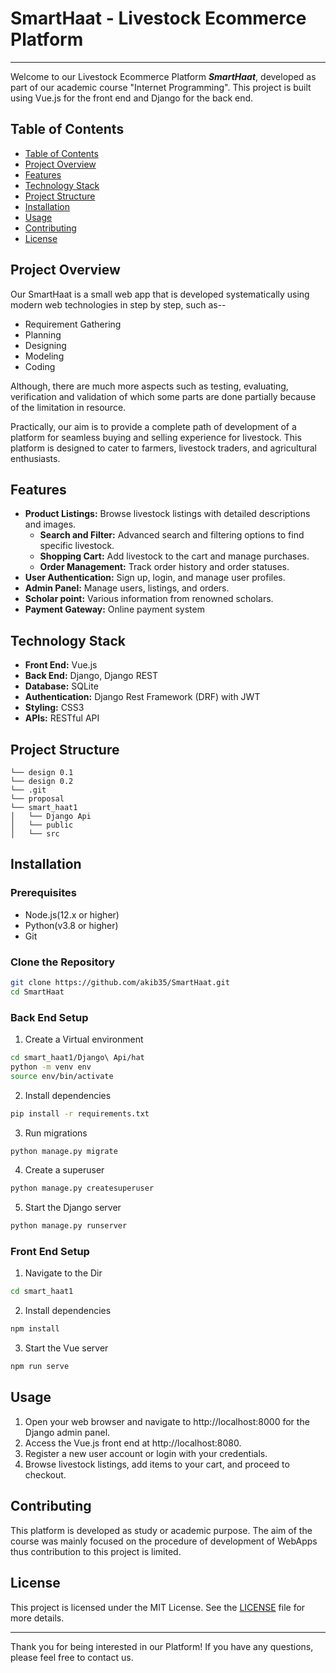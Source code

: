 # SmartHaat - Livestock Ecommerce Platform
---
Welcome to our Livestock Ecommerce Platform ***SmartHaat***, developed as part of our academic course "Internet Programming". This project is built using Vue.js for the front end and Django for the back end.

## Table of Contents

- [Table of Contents](#table-of-contents)
- [Project Overview](#project-overview)
- [Features](#features)
- [Technology Stack](#technology-stack)
- [Project Structure](#project-structure)
- [Installation](#installation)
- [Usage](#usage)
- [Contributing](#contributing)
- [License](#license)


## Project Overview
Our SmartHaat is a small web app that is developed systematically using modern web technologies in step by step, such as--
* Requirement Gathering
* Planning
* Designing
* Modeling
* Coding

Although, there are much more aspects such as testing, evaluating, verification and validation of which some parts are done partially because of the limitation in resource.

Practically, our aim is to provide a complete path of development of a platform for seamless buying and selling experience for livestock. This platform is designed to cater to farmers, livestock traders, and agricultural enthusiasts.

## Features 
- **Product Listings:** Browse livestock listings with detailed descriptions and images.
  - **Search and Filter:** Advanced search and filtering options to find specific livestock.
  - **Shopping Cart:** Add livestock to the cart and manage purchases.
  - **Order Management:** Track order history and order statuses.
- **User Authentication:** Sign up, login, and manage user profiles.
- **Admin Panel:** Manage users, listings, and orders.
- **Scholar point:** Various information from renowned scholars.
- **Payment Gateway:** Online payment system


## Technology Stack
- **Front End:** Vue.js
- **Back End:** Django, Django REST
- **Database:** SQLite 
- **Authentication:** Django Rest Framework (DRF) with JWT
- **Styling:** CSS3
- **APIs:** RESTful API

## Project Structure
```
└── design 0.1
└── design 0.2
└── .git
└── proposal
└── smart_haat1
│   └── Django Api
│   └── public
│   └── src

```

## Installation
### Prerequisites
- Node.js(12.x or higher)
- Python(v3.8 or higher)
- Git

### Clone the Repository
~~~bash
git clone https://github.com/akib35/SmartHaat.git
cd SmartHaat
~~~

### Back End Setup
1. Create a Virtual environment
~~~bash
cd smart_haat1/Django\ Api/hat
python -m venv env
source env/bin/activate 
~~~
2. Install dependencies
~~~bash
pip install -r requirements.txt
~~~
3. Run migrations
~~~bash
python manage.py migrate
~~~
4. Create a superuser
~~~bash
python manage.py createsuperuser
~~~
5. Start the Django server
~~~bash
python manage.py runserver
~~~

### Front End Setup
1. Navigate to the Dir
~~~bash
cd smart_haat1
~~~
2. Install dependencies
~~~bash
npm install
~~~
3. Start the Vue server
~~~bash
npm run serve
~~~

## Usage
1. Open your web browser and navigate to http://localhost:8000 for the Django admin panel.
2. Access the Vue.js front end at http://localhost:8080.
3. Register a new user account or login with your credentials.
4. Browse livestock listings, add items to your cart, and proceed to checkout.

## Contributing 
This platform is developed as study or academic purpose. The aim of the course was mainly focused on the procedure of development of WebApps thus contribution to this project is limited.

## License
This project is licensed under the MIT License. See the [LICENSE](/LICENSE) file for more details.

---

Thank you for being interested in our Platform! If you have any questions, please feel free to contact us.
